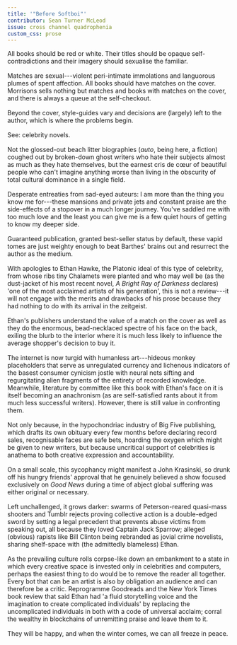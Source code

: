 ```yaml
---
title: '"Before Softboi"'
contributor: Sean Turner McLeod
issue: cross channel quadrophenia
custom_css: prose
---
```


<div class="prose-block">
<p style="margin-bottom:1rem;">
All books should be red or white. Their titles should be opaque
self-contradictions and their imagery should sexualise the familiar.
</p>
<p style="margin-bottom:1rem;">
Matches are sexual---violent peri-intimate immolations and languorous
plumes of spent affection. All books should have matches on the cover.
Morrisons sells nothing but matches and books with matches on the cover,
and there is always a queue at the self-checkout.
</p>
<p style="margin-bottom:1rem;">
Beyond the cover, style-guides vary and decisions are (largely) left to
the author, which is where the problems begin.
</p>
<p style="margin-bottom:1rem;">
See: celebrity novels.
</p>
<p style="margin-bottom:1rem;">
Not the glossed-out beach litter biographies (<em>auto</em>, being here, a
fiction) coughed out by broken-down ghost writers who hate their
subjects almost as much as they hate themselves, but the earnest cris de
cœur of beautiful people who can't imagine anything worse than living in
the obscurity of total cultural dominance in a single field.
</p>
<p style="margin-bottom:1rem;">
Desperate entreaties from sad-eyed auteurs: I am more than the thing you
know me for---these mansions and private jets and constant praise are
the side-effects of a stopover in a much longer journey. You've saddled
me with too much love and the least you can give me is a few quiet hours
of getting to know my deeper side.
</p>
<p style="margin-bottom:1rem;">
Guaranteed publication, granted best-seller status by default, these
vapid tomes are just weighty enough to beat Barthes' brains out and
resurrect the author as the medium.
</p>
<p style="margin-bottom:1rem;">
With apologies to Ethan Hawke, the Platonic ideal of this type of
celebrity, from whose ribs tiny Chalamets were planted and who may well
be (as the dust-jacket of his most recent novel, <em>A Bright Ray of
Darkness</em> declares) 'one of the most acclaimed artists of his
generation', this is not a review---it will not engage with the merits
and drawbacks of his prose because they had nothing to do with its
arrival in the zeitgeist.
</p>
<p style="margin-bottom:1rem;">
Ethan's publishers understand the value of a match on the cover as well
as they do the enormous, bead-necklaced spectre of his face on the back,
exiling the blurb to the interior where it is much less likely to
influence the average shopper's decision to buy it.
</p>
<p style="margin-bottom:1rem;">
The internet is now turgid with humanless art---hideous monkey
placeholders that serve as unregulated currency and lichenous indicators
of the basest consumer cynicism jostle with neural nets sifting and
regurgitating alien fragments of the entirety of recorded knowledge.
Meanwhile, literature by committee like this book with Ethan's face on
it is itself becoming an anachronism (as are self-satisfied rants about
it from much less successful writers). However, there is still value in
confronting them.
</p>
<p style="margin-bottom:1rem;">
Not only because, in the hypochondriac industry of Big Five publishing,
which drafts its own obituary every few months before declaring record
sales, recognisable faces are safe bets, hoarding the oxygen which might
be given to new writers, but because uncritical support of celebrities
is anathema to both creative expression and accountability.
</p>
<p style="margin-bottom:1rem;">
On a small scale, this sycophancy might manifest a John Krasinski, so
drunk off his hungry friends' approval that he genuinely believed a show
focused exclusively on <em>Good News</em> during a time of abject global
suffering was either original or necessary.
</p>
<p style="margin-bottom:1rem;">
Left unchallenged, it grows darker: swarms of Peterson-reared quasi-mass
shooters and Tumblr rejects proving collective action is a double-edged
sword by setting a legal precedent that prevents abuse victims from
speaking out, all because they loved Captain Jack Sparrow; alleged
(obvious) rapists like Bill Clinton being rebranded as jovial crime
novelists, sharing shelf-space with (the admittedly blameless) Ethan.
</p>
<p style="margin-bottom:1rem;">
As the prevailing culture rolls corpse-like down an embankment to a
state in which every creative space is invested only in celebrities and
computers, perhaps the easiest thing to do would be to remove the reader
all together. Every bot that can be an artist is also by obligation an
audience and can therefore be a critic. Reprogramme Goodreads and the
New York Times book review that said Ethan had 'a fluid storytelling
voice and the imagination to create complicated individuals' by
replacing the uncomplicated individuals in both with a code of universal
acclaim; corral the wealthy in blockchains of unremitting praise and
leave them to it.
</p>
<p style="margin-bottom:1rem;">
They will be happy, and when the winter comes, we can all freeze in
peace.
</p>
</div>
